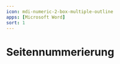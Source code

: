 ```yaml
---
icon: mdi-numeric-2-box-multiple-outline
apps: [Microsoft Word]
sort: 1
---
```


# Seitennummerierung


